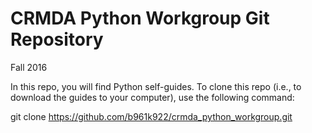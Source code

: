 # CRMDA Python Workgroup Git Repository
Fall 2016

In this repo, you will find Python self-guides. To clone this repo (i.e., to download the guides to your computer), use the following command:

git clone https://github.com/b961k922/crmda_python_workgroup.git
